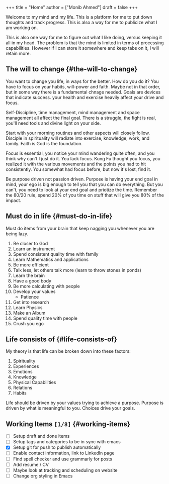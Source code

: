 +++
title = "Home"
author = ["Monib Ahmed"]
draft = false
+++

Welcome to my mind and my life. This is a platform for me to put down thoughts
and track progress. This is also a way for me to publicize what I am working
on.

This is also one way for me to figure out what I like doing, versus
keeping it all in my head. The problem is that the mind is limited
in terms of processing capabilities. However if I can store it
somewhere and keep tabs on it, I will retain more.


## The will to change {#the-will-to-change}

You want to change you life, in ways for the better. How do you do
it? You have to focus on your habits, will-power and faith. Maybe
not in that order, but in some way there is a fundamental chnage
needed. Goals are devices that indicate success. your health and
exercise heavily affect your drive and focus.

Self-Discipline, time management, mind management and space
management all affect the final goal. There is a struggle, the
fight is real, you'll need tools and divine light on your side.

Start with your morning routines and other aspects will closely
follow. Disciple in spirituality will radiate into exercise,
knowledge, work, and family. Faith is God is the foundation.

Focus is essential, you notice your mind wandering quite often, and
you think why can't I just do it. You lack focus. Kung Fu thought
you focus, you realized it with the various movements and the
points you had to hit consistently. You somewhat had focus before,
but now it's lost, find it.

Be purpose driven not passion driven. Purpose is having your end
goal in mind, your ego is big enough to tell you that you can do
everything. But you can't, you need to look at your end goal and
priotize the time. Remember the 80/20 rule, spend 20% of you time
on stuff that will give you 80% of the impact.


## Must do in life {#must-do-in-life}

Must do items from your brain that keep nagging you whenever you
are being lazy.

1.  Be closer to God
2.  Learn an instrument
3.  Spend consistent quality time with family
4.  Learn Mathematics and applications
5.  Be more efficient
6.  Talk less, let others talk more (learn to throw stones in ponds)
7.  Learn the brain
8.  Have a good body
9.  Be more calculating with people
10. Develop your values
    -   Patience
11. Get into research
12. Learn Physics
13. Make an Album
14. Spend quality time with people
15. Crush you ego


## Life consists of {#life-consists-of}

My theory is that life can be broken down into these factors:

1.  Spirituality
2.  Experiences
3.  Emotions
4.  Knowledge
5.  Physical Capabilities
6.  Relations
7.  Habits

Life should be driven by your values trying to achieve a
purpose. Purpose is driven by what is meaningful to you. Choices
drive your goals.


## Working Items <code>[1/8]</code> {#working-items}

-   [ ] Setup draft and done items
-   [ ] Setup tags and categories to be in sync with emacs
-   [X] Setup git for push to publish automatically
-   [ ] Enable contact information, link to LinkedIn page
-   [ ] Find spell checker and use grammarly for posts
-   [ ] Add resume / CV
-   [ ] Maybe look at tracking and scheduling on website
-   [ ] Change org styling in Emacs